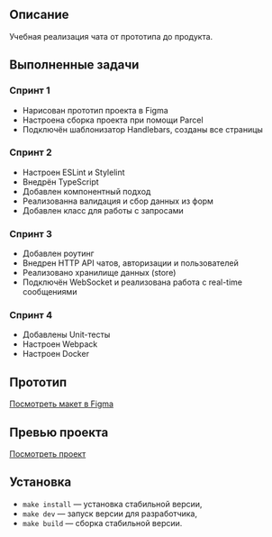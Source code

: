 ## Описание

Учебная реализация чата от прототипа до продукта.

## Выполненные задачи

### Спринт 1
- Нарисован прототип проекта в Figma
- Настроена сборка проекта при помощи Parcel
- Подключён шаблонизатор Handlebars, созданы все страницы

### Спринт 2
- Настроен ESLint и Stylelint
- Внедрён TypeScript
- Добавлен компонентный подход
- Реализованна валидация и сбор данных из форм
- Добавлен класс для работы с запросами

### Спринт 3
- Добавлен роутинг
- Внедрен HTTP API чатов, авторизации и пользователей
- Реализовано хранилище данных (store)
- Подключён WebSocket и реализована работа с real-time сообщениями

### Спринт 4
- Добавлены Unit-тесты
- Настроен Webpack
- Настроен Docker

## Прототип

[Посмотреть макет в Figma](https://www.figma.com/file/3M9r1R1ecT993nI9pM5zq3/Messenger?node-id=0%3A1)

## Превью проекта

[Посмотреть проект](https://messenger-wthh.onrender.com)

## Установка

- `make install` — установка стабильной версии,
- `make dev` — запуск версии для разработчика,
- `make build` — сборка стабильной версии.
